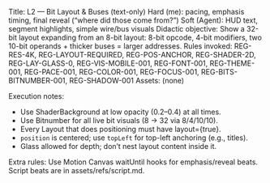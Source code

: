 Title: L2 — Bit Layout & Buses (text-only)
Hard (me): pacing, emphasis timing, final reveal (“where did those come from?”)
Soft (Agent): HUD text, segment highlights, simple wire/bus visuals
Didactic objective: Show a 32-bit layout expanding from an 8-bit layout: 8-bit opcode, 4-bit modifiers, two 10-bit operands + thicker buses = larger addresses.
Rules invoked: REG-RES-4K, REG-LAYOUT-REQUIRED, REG-POS-ANCHOR, REG-SHADER-2D, REG-LAY-GLASS-0, REG-VIS-MOBILE-001, REG-FONT-001, REG-THEME-001, REG-PACE-001, REG-COLOR-001, REG-FOCUS-001, REG-BITS-BITNUMBER-001, REG-SHADOW-001
Assets: (none)

Execution notes:
- Use ShaderBackground at low opacity (0.2–0.4) at all times.
- Use Bitnumber for all live bit visuals (8 → 32 via 8/4/10/10).
- Every Layout that does positioning must have layout={true}.
- `position` is centered; use `topLeft` for top-left anchoring (e.g., titles).
- Glass allowed for depth; don’t nest layout content inside it.

Extra rules: Use Motion Canvas waitUntil hooks for emphasis/reveal beats. Script beats are in assets/refs/script.md.

